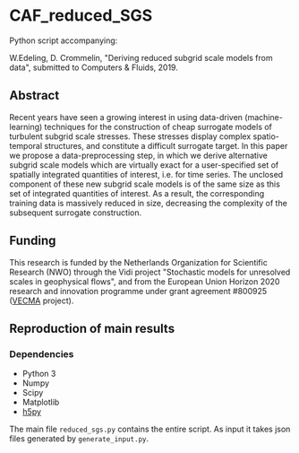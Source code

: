 # CAF_reduced_SGS

Python script accompanying:

W.Edeling, D. Crommelin, "Deriving reduced subgrid scale models from data", submitted to Computers & Fluids, 2019.

## Abstract
Recent years have seen a growing interest in using data-driven (machine-learning) techniques for the construction of cheap surrogate models of turbulent subgrid scale stresses. These stresses display complex spatio-temporal structures, and constitute a difficult surrogate target. In this paper we propose a data-preprocessing step, in which we derive alternative subgrid scale models which are virtually exact for a user-specified set of spatially integrated quantities of interest, i.e. for time series. The unclosed component of these new subgrid scale models is of the same size as this set of integrated quantities of interest. As a result, the corresponding training data is massively reduced in size, decreasing the complexity of the subsequent surrogate construction.

## Funding
This research is funded by the Netherlands Organization for Scientific Research (NWO) through the Vidi project "Stochastic
models for unresolved scales in geophysical flows", and from the European Union Horizon 2020 research and innovation programme under grant agreement \#800925 ([VECMA](https://www.vecma.eu/) project). 

## Reproduction of main results

### Dependencies
+ Python 3
+ Numpy
+ Scipy
+ Matplotlib
+ [h5py](https://github.com/h5py/h5py)

The main file ```reduced_sgs.py``` contains the entire script. As input it takes json files generated by ```generate_input.py```.
